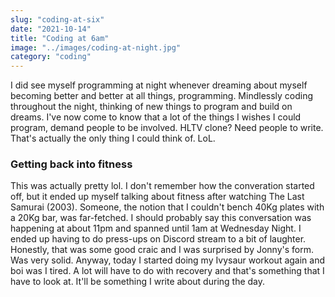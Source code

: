 ```yaml
---
slug: "coding-at-six" 
date: "2021-10-14"
title: "Coding at 6am"
image: "../images/coding-at-night.jpg"
category: "coding"
---
```

I did see myself programming at night whenever dreaming about myself becoming better and better at all things, programming. Mindlessly coding throughout the night, thinking of new things to program and build on dreams. I've now come to know that a lot of the things I wishes I could program, demand people to be involved. HLTV clone? Need people to write. That's actually the only thing I could think of. LoL. 

### Getting back into fitness

This was actually pretty lol. I don't remember how the converation started off, but it ended up myself talking about fitness after watching The Last Samurai (2003). Someone, the notion that I couldn't bench 40Kg plates with a 20Kg bar, was far-fetched. I should probably say this conversation was happening at about 11pm and spanned until 1am at Wednesday Night. I ended up having to do press-ups on Discord stream to a bit of laughter. Honestly, that was some good craic and I was surprised by Jonny's form. Was very solid. Anyway, today I started doing my Ivysaur workout again and boi was I tired. A lot will have to do with recovery and that's something that I have to look at. It'll be something I write about during the day. 